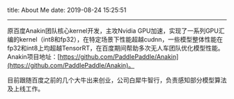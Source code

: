 title: About Me
date: 2019-08-24 15:25:51

---

原百度Anakin团队核心kernel开发，主攻Nvidia GPU加速，实现了一系列GPU汇编的kernel（int8和fp32），在特定场景下性能超越cudnn，一些模型整体性能在fp32和int8上均超越TensorRT，在百度期间帮助多次无人车团队优化模型性能。Anakin项目地址：[https://github.com/PaddlePaddle/Anakin](https://github.com/PaddlePaddle/Anakin)。

目前跟随百度之前的几个大牛出来创业，公司白犀牛智行，负责感知部分模型算法及上线工作。